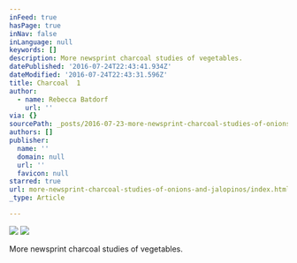 ```yaml
---
inFeed: true
hasPage: true
inNav: false
inLanguage: null
keywords: []
description: More newsprint charcoal studies of vegetables.
datePublished: '2016-07-24T22:43:41.934Z'
dateModified: '2016-07-24T22:43:31.596Z'
title: Charcoal  1
author:
  - name: Rebecca Batdorf
    url: ''
via: {}
sourcePath: _posts/2016-07-23-more-newsprint-charcoal-studies-of-onions-and-jalopinos.md
authors: []
publisher:
  name: ''
  domain: null
  url: ''
  favicon: null
starred: true
url: more-newsprint-charcoal-studies-of-onions-and-jalopinos/index.html
_type: Article

---
```

![](https://imgflo.herokuapp.com/graph/vahj1ThiexotieMo/2dae5b5cab509b11220a134b77c05237/croprotate.jpg?cropheight=3262&cropwidth=4928&degrees=0&input=https%3A%2F%2Fthe-grid-user-content.s3-us-west-2.amazonaws.com%2Fa7f94745-b297-42de-80ef-80aa49b3ce61.jpg&x=0&y=0)
![](https://the-grid-user-content.s3-us-west-2.amazonaws.com/03ac7650-0eac-459b-929e-0e6ab18a78a2.jpg)

More newsprint charcoal studies of vegetables.